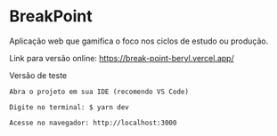 # BreakPoint
Aplicação web que gamifica o foco nos ciclos de estudo ou produção.

Link para versão online: https://break-point-beryl.vercel.app/

Versão de teste

    Abra o projeto em sua IDE (recomendo VS Code)

    Digite no terminal: $ yarn dev

    Acesse no navegador: http://localhost:3000
